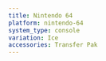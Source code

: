 ```yaml
---
title: Nintendo 64
platform: nintendo-64
system_type: console
variation: Ice
accessories: Transfer Pak
---
```

